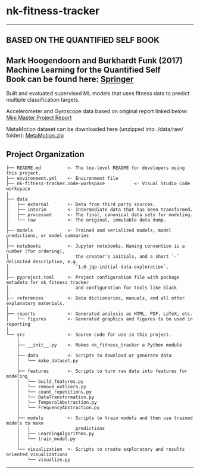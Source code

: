 # nk-fitness-tracker

----------------------------------------------------------
BASED ON THE QUANTIFIED SELF BOOK                       
----------------------------------------------------------
Mark Hoogendoorn and Burkhardt Funk (2017)              
Machine Learning for the Quantified Self                
Book can be found here: <a target="_blank" href="https://link.springer.com/book/10.1007/978-3-319-66308-1">Springer</a>                                                
----------------------------------------------------------                                             

Built and evaluated supervised ML models that uses fitness data to predict multiple classification targets.

Accelerometer and Gyroscope data based on original report linked below:
<a target="_blank"
    href="https://secure-res.craft.do/v2/DkCrM8qa8MpqYUv1hZTca1NmEQN8BUD3jgq4E4hUHHYsSECHyPEAMTuaPRwgmvY9KMGbjTiSXxGeD7e4SJpRu6vjQCpDRVbKBT3ywX4ZgDEdyoWBQqxvdJYxVxyQcMqvptguFPNpAqP4UWV7Ub9hpX9iyYUdXqXhQy4foenh4nasYefmgkpSP3MFzrPaz2Ma6jwhTCgzJSMEvfdNeAywK2Mz1JNqaAk8jUwyVp8zpBNxcQzDiwmvvnWdapkVkZmwRTkNbF3iKM5qbMWgnpQa2fhcEzXebG7qq3tC6etT9mErJRZSBrhEXkvDCRhLnsMD9vPzLALSyuBuX9DR6vfKUUs7qEPXArtHkU52wtg2oWfJShZeHcigvgQhbfgXY1o8QAV8W35YeqQYeVZ8SHwZt9TsfkhUEHReUVBYH7hKKdYEjtsJnkkCZ4ncoC9PSdQsSr8BTb9MbvyZTQfEgvBP2HqmtcM45ZLkj/Mini%20Master%20Project%20-%20Exploring%20the%20Possibilities%20of%20Context%20Aware%20Applications%20for%20Strength%20Training.pdf">
    Mini Master Project Report
</a>

MetaMotion dataset can be downloaded here (unzipped into ./data/raw/ folder):
<a target="_blank"
    href="https://secure-res.craft.do/v2/VDcx9pyWxusPMveFX3m6KG6HXbjF2gSLkdV3zTrPX8WWrkjoh6aJinsjsSg9tEdgeMZcjDWdtZd28EhN2o2xY1Ui9TfDF5BLtGfUvYhVMqbVgdBdG7UWggpP3rR3DnS5CP9iupmM9rQQPpc9EREkeFXTSsmWXLbb98D3kdakxcembuRAC65ewTeSez8H1yd1GqFYoL76ZhHHGYrL1a4QgNa3G1pHhMLMViLV1PjeuDVxboZBTgp4S8SUsyZZDTixk5jNFwM8BZxff3Mwd8JtxQYkKkGsj8mVm75oGZaFbSGXAkLTsP/MetaMotion.zip">
    MetaMotion.zip
</a>

## Project Organization

```
├── README.md          <- The top-level README for developers using this project.
├── environment.yml    <- Environment file 
├── nk-fitness-tracker.code-workspace           <- Visual Studio Code workspace
|
├── data
│   ├── external       <- Data from third party sources.
│   ├── interim        <- Intermediate data that has been transformed.
│   ├── processed      <- The final, canonical data sets for modeling.
│   └── raw            <- The original, immutable data dump.
│
├── models             <- Trained and serialized models, model predictions, or model summaries
│
├── notebooks          <- Jupyter notebooks. Naming convention is a number (for ordering),
│                         the creator's initials, and a short `-` delimited description, e.g.
│                         `1.0-jqp-initial-data-exploration`.
│
├── pyproject.toml     <- Project configuration file with package metadata for nk_fitness_tracker
│                         and configuration for tools like black
│
├── references         <- Data dictionaries, manuals, and all other explanatory materials.
│
├── reports            <- Generated analysis as HTML, PDF, LaTeX, etc.
│   └── figures        <- Generated graphics and figures to be used in reporting
│
└── src                <- Source code for use in this project.
    │
    ├── __init__.py    <- Makes nk_fitness_tracker a Python module
    │
    ├── data           <- Scripts to download or generate data
    │   └── make_dataset.py
    │
    ├── features       <- Scripts to turn raw data into features for modeling
    │   └── build_features.py
    │   └── remove_outliers.py
    │   └── count_repetitions.py
    │   └── DataTransformation.py
    │   └── TemporalAbstraction.py
    │   └── FrequencyAbstraction.py
    │
    ├── models         <- Scripts to train models and then use trained models to make
    │   │                 predictions
    │   ├── LearningAlgorithms.py
    │   └── train_model.py
    │
    └── visualization  <- Scripts to create exploratory and results oriented visualizations
        └── visualize.py
```

--------

